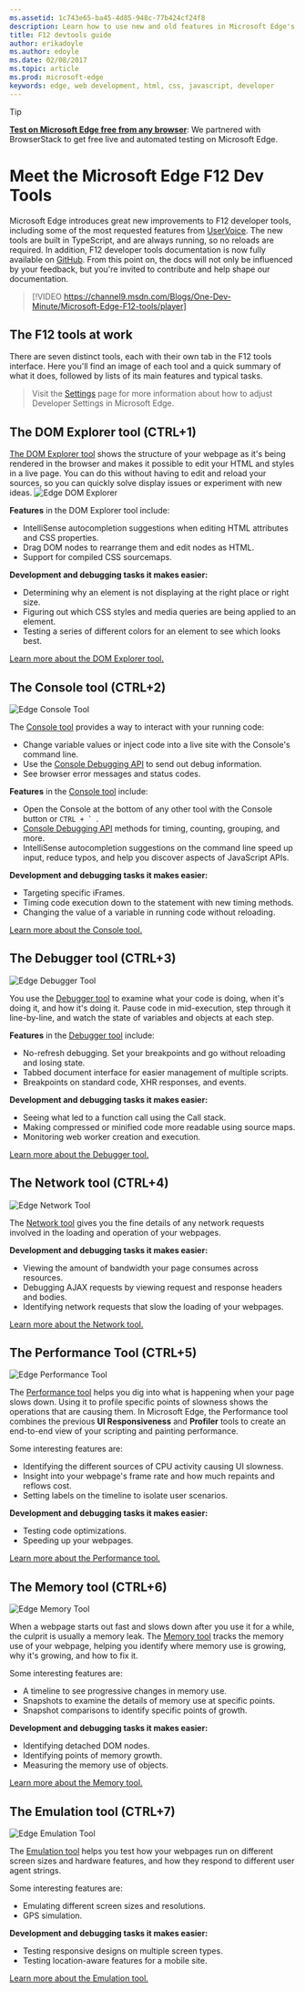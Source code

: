 ```yaml
---
ms.assetid: 1c743e65-ba45-4d85-948c-77b424cf24f8
description: Learn how to use new and old features in Microsoft Edge's F12 developer tools.
title: F12 devtools guide
author: erikadoyle
ms.author: edoyle
ms.date: 02/08/2017
ms.topic: article
ms.prod: microsoft-edge
keywords: edge, web development, html, css, javascript, developer
---
```


> [!TIP]
> **[Test on Microsoft Edge free from any browser](https://developer.microsoft.com/en-us/microsoft-edge/tools/instant-testing/)**:
> We partnered with BrowserStack to get free live and automated testing on Microsoft Edge.

# Meet the Microsoft Edge F12 Dev Tools

Microsoft Edge introduces great new improvements to F12 developer tools, including some of the most requested features from [UserVoice](https://wpdev.uservoice.com/forums/257854-microsoft-edge-developer).  The new tools are built in TypeScript, and are always running, so no reloads are required. In addition, F12 developer tools documentation is now fully available on [GitHub](https://github.com/MicrosoftEdge/MicrosoftEdge-Documentation). From this point on, the docs will not only be influenced by your feedback, but you're invited to contribute and help shape our documentation.

> [!VIDEO https://channel9.msdn.com/Blogs/One-Dev-Minute/Microsoft-Edge-F12-tools/player]

## The F12 tools at work

There are seven distinct tools, each with their own tab in the F12 tools interface. Here you'll find an image of each tool and a quick summary of what it does, followed by lists of its main features and typical tasks.

> Visit the [Settings](./f12-devtools-guide/settings.md) page for more information about how to adjust Developer Settings in Microsoft Edge.

## The DOM Explorer tool (CTRL+1)

[The DOM Explorer tool](./f12-devtools-guide/dom-explorer.md) shows the structure of your webpage as it's being rendered in the browser and makes it possible to edit your HTML and styles in a live page. You can do this without having to edit and reload your sources, so you can quickly solve display issues or experiment with new ideas.
![Edge DOM Explorer](./f12-devtools-guide/media/Edge_DOMExplorer.png)

**Features** in the DOM Explorer tool include:
 - IntelliSense autocompletion suggestions when editing HTML attributes and CSS properties.
 - Drag DOM nodes to rearrange them and edit nodes as HTML.
 - Support for compiled CSS sourcemaps.

**Development and debugging tasks it makes easier:**
 - Determining why an element is not displaying at the right place or right size.
 - Figuring out which CSS styles and media queries are being applied to an element.
 - Testing a series of different colors for an element to see which looks best.

[Learn more about the DOM Explorer tool.](./f12-devtools-guide/dom-explorer.md)

## The Console tool (CTRL+2)
![Edge Console Tool](./f12-devtools-guide/media/Edge_Console.png)

The [Console tool](./f12-devtools-guide/console.md) provides a way to interact with your running code:

  - Change variable values or inject code into a live site with the Console's command line.
  - Use the [Console Debugging API](./f12-devtools-guide/console/using-the-console-api.md) to send out debug information.
  - See browser error messages and status codes.

**Features** in the [Console tool](./f12-devtools-guide/console.md) include:

  - Open the Console at the bottom of any other tool with the Console button or ``CTRL + ` ``.
  - [Console Debugging API](./f12-devtools-guide/console/using-the-console-api.md) methods for timing, counting, grouping, and more.
  - IntelliSense autocompletion suggestions on the command line speed up input, reduce typos, and help you discover aspects of JavaScript APIs.

**Development and debugging tasks it makes easier:**

  - Targeting specific iFrames.
  - Timing code execution down to the statement with new timing methods.
  - Changing the value of a variable in running code without reloading.

[Learn more about the Console tool.](./f12-devtools-guide/console.md)

## The Debugger tool (CTRL+3)
![Edge Debugger Tool](./f12-devtools-guide/media/Edge_Debugger.png)

You use the [Debugger tool](./f12-devtools-guide/debugger.md) to examine what your code is doing, when it's doing it, and how it's doing it. Pause code in mid-execution, step through it line-by-line, and watch the state of variables and objects at each step.

**Features** in the [Debugger tool](./f12-devtools-guide/debugger.md) include:

  - No-refresh debugging. Set your breakpoints and go without reloading and losing state.
  - Tabbed document interface for easier management of multiple scripts.
  - Breakpoints on standard code, XHR responses, and events.

**Development and debugging tasks it makes easier:**

  - Seeing what led to a function call using the Call stack.
  - Making compressed or minified code more readable using source maps.
  - Monitoring web worker creation and execution.

[Learn more about the Debugger tool.](./f12-devtools-guide/debugger.md)

## The Network tool (CTRL+4)
![Edge Network Tool](./f12-devtools-guide/media/Edge_Network_details.png)

The [Network tool](./f12-devtools-guide/network.md) gives you the fine details of any network requests involved in the loading and operation of your webpages.

**Development and debugging tasks it makes easier:**
  - Viewing the amount of bandwidth your page consumes across resources.
  - Debugging AJAX requests by viewing request and response headers and bodies.
  - Identifying network requests that slow the loading of your webpages.

[Learn more about the Network tool.](./f12-devtools-guide/network.md)

## The Performance Tool (CTRL+5)
![Edge Performance Tool](./f12-devtools-guide/media/Edge_Performance.png)

The [Performance tool](./f12-devtools-guide/performance.md) helps you dig into what is happening when your page slows down. Using it to profile specific points of slowness shows the operations that are causing them. In Microsoft Edge, the Performance tool combines the previous **UI Responsiveness** and **Profiler** tools to create an end-to-end view of your scripting and painting performance.

Some interesting features are:

  - Identifying the different sources of CPU activity causing UI slowness.
  - Insight into your webpage's frame rate and how much repaints and reflows cost.
  - Setting labels on the timeline to isolate user scenarios.

**Development and debugging tasks it makes easier:**

  - Testing code optimizations.
  - Speeding up your webpages.

[Learn more about the Performance tool.](./f12-devtools-guide/performance.md)

## The Memory tool (CTRL+6)
![Edge Memory Tool](./f12-devtools-guide/media/Edge_Memory.png)

When a webpage starts out fast and slows down after you use it for a while, the culprit is usually a memory leak. The [Memory tool](./f12-devtools-guide/memory.md) tracks the memory use of your webpage, helping you identify where memory use is growing, why it's growing, and how to fix it.

Some interesting features are:

  - A timeline to see progressive changes in memory use.
  - Snapshots to examine the details of memory use at specific points.
  - Snapshot comparisons to identify specific points of growth.

**Development and debugging tasks it makes easier:**

  - Identifying detached DOM nodes.
  - Identifying points of memory growth.
  - Measuring the memory use of objects.

[Learn more about the Memory tool.](./f12-devtools-guide/memory.md)

## The Emulation tool (CTRL+7)
![Edge Emulation Tool](./f12-devtools-guide/media/Edge_Emulation.png)

The [Emulation tool](./f12-devtools-guide/emulation.md) helps you test how your webpages run on different screen sizes and hardware features, and how they respond to different user agent strings.

Some interesting features are:

  - Emulating different screen sizes and resolutions.
  - GPS simulation.

**Development and debugging tasks it makes easier:**

  - Testing responsive designs on multiple screen types.
  - Testing location-aware features for a mobile site.

[Learn more about the Emulation tool.](./f12-devtools-guide/emulation.md)

